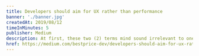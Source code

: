 ```yaml
---
title: Developers should aim for UX rather than performance
banner: './banner.jpg'
createdAt: 2019/08/12
timeInMinutes: 5
publisher: Medium
description: At first, these two (2) terms mind sound irrelevant to one another. After all UX (User Experience) is a different specialty and can’t be directly related to engineering, or can it?
href: https://medium.com/bestprice-dev/developers-should-aim-for-ux-rather-than-performance-1776f71a5070
---
```

